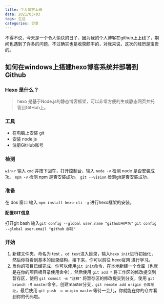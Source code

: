 ```yaml
---
title: 个人博客上线
data: 2021/03/03
tags: 生活
categories: 分享
---
```

不得不说，今天是一个令人愉快的日子，因为我的个人博客在github上上线了，期间也遇到了许多的问题，不过确实也是收获颇丰的，对我来说，这次的经历是宝贵的。

## 如何在windows上搭建hexo博客系统并部署到Github

### Hexo 是什么？

> hexo 是基于Node.js的静态博客框架，可以非常方便的生成静态网页并托管到GitHub上。

### 工具
- 在电脑上安装 git 
- 安装 node.js
- 注册GitHub账号

### 检测
`win+r` 输入 `cmd` 并按下回车，打开控制台，输入 `node -v` 检测 node 是否安装成功。 `npm -v` 检测 npm 是否安装成功。 `git --vision` 检测git是否安装成功。

### 准备
在 dos 窗口 输入 `npm install hexo-cli -g` 进行hexo框架的安装。

**配置GIT信息**

打开git bash 输入`git config --global user.name "github用户名"` `git config --global user.email "github 邮箱"`

### 开始
1. 新建文件夹，命名为 test ，`cd test`进入目录，输入`hexo init`进行初始化，然后你将看到基本的目录结构，接下来，你可以前往 hexo官网 进行学习。
2. 当你的项目已经完成，你可以使用`git init`命令，在本地新建一个仓库（也就是在你的项目根目录使用命令），然后使用 `git add *` 将工作区的修改提交到暂存区，使用 `git commit -m "注释"` 将暂存区的修改提交到分支，使用 `git branch -M master`命令，创建master分支，`git remote add origin 仓库地址`，最后使用 `git push -u origin master`等待一会儿，你就能在你的仓库看到你的代码啦。